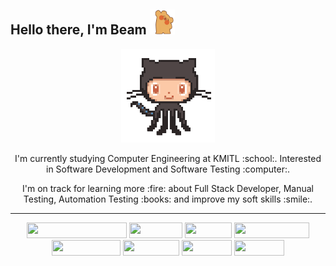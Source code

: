 ## Hello there, I'm Beam <img width="40" height="40" src="https://github.com/l3eamster/l3eamster/blob/main/giphy.gif"> 

<p align="center">
  <img width="150" height="150" src="https://github.com/l3eamster/l3eamster/blob/main/octocat.gif">
  <p align="center" > I'm currently studying Computer Engineering at KMITL :school:. Interested in Software Development and Software Testing :computer:. </p>
  <p align="center" > I'm on track for learning more :fire: about Full Stack Developer, Manual Testing, Automation Testing :books: and improve my soft skills :smile:. 
</p>

___

<p align="center">
<img width="160" height="25" src="https://img.shields.io/badge/Visual%20Studio%20Code-0078d7.svg?style=for-the-badge&logo=visual-studio-code&logoColor=white">
<img width="85" height="25" src="https://img.shields.io/badge/html5-%23E34F26.svg?style=for-the-badge&logo=html5&logoColor=white">
<img width="75" height="25" src="https://img.shields.io/badge/css3-%231572B6.svg?style=for-the-badge&logo=css3&logoColor=white">
<img width="120" height="25" src="https://img.shields.io/badge/javascript-%23323330.svg?style=for-the-badge&logo=javascript&logoColor=%23F7DF1E">
<img width="110" height="25" src="https://img.shields.io/badge/typescript-%23007ACC.svg?style=for-the-badge&logo=typescript&logoColor=white">
<img width="90" height="25" src="https://img.shields.io/badge/python-3670A0?style=for-the-badge&logo=python&logoColor=ffdd54">
<img width="80" height="25" src="https://img.shields.io/badge/react-%2320232a.svg?style=for-the-badge&logo=react&logoColor=%2361DAFB">
<img width="80" height="25" src="https://img.shields.io/badge/figma-%23F24E1E.svg?style=for-the-badge&logo=figma&logoColor=white">
</p>


<!--
**l3eamster/l3eamster** is a ✨ _special_ ✨ repository because its `README.md` (this file) appears on your GitHub profile.

Here are some ideas to get you started:

- 🔭 I’m currently working on ...
- 🌱 I’m currently learning ...
- 👯 I’m looking to collaborate on ...
- 🤔 I’m looking for help with ...
- 💬 Ask me about ...
- 📫 How to reach me: ...
- 😄 Pronouns: ...
- ⚡ Fun fact: ...
-->
